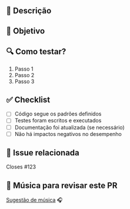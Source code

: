 ## 📌 Descrição
<!-- Descreva de forma clara e objetiva as mudanças realizadas no PR. -->

## 🎯 Objetivo
<!-- Qual problema este PR resolve? -->

## 🔍 Como testar?
<!-- Liste os passos para testar as mudanças feitas. -->
1. Passo 1
2. Passo 2
3. Passo 3

## ✅ Checklist
- [ ] Código segue os padrões definidos
- [ ] Testes foram escritos e executados
- [ ] Documentação foi atualizada (se necessário)
- [ ] Não há impactos negativos no desempenho

## 🔗 Issue relacionada
<!-- Caso este PR resolva alguma issue, linke aqui -->
Closes #123

## 🎵 Música para revisar este PR
[Sugestão de música](https://open.spotify.com/playlist/37i9dQZF1DX8Uebhn9wzrS) 🎧
